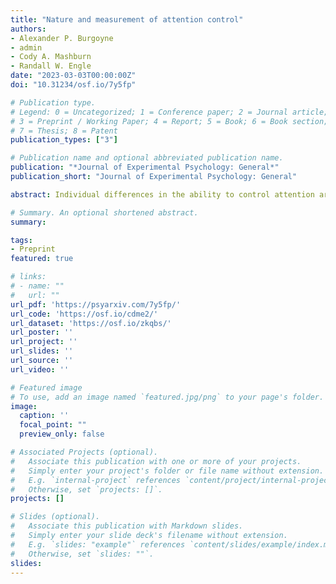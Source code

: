 ```yaml
---
title: "Nature and measurement of attention control"
authors:
- Alexander P. Burgoyne
- admin
- Cody A. Mashburn
- Randall W. Engle
date: "2023-03-03T00:00:00Z"
doi: "10.31234/osf.io/7y5fp"

# Publication type.
# Legend: 0 = Uncategorized; 1 = Conference paper; 2 = Journal article;
# 3 = Preprint / Working Paper; 4 = Report; 5 = Book; 6 = Book section;
# 7 = Thesis; 8 = Patent
publication_types: ["3"]

# Publication name and optional abbreviated publication name.
publication: "*Journal of Experimental Psychology: General*"
publication_short: "Journal of Experimental Psychology: General"

abstract: Individual differences in the ability to control attention are correlated with a wide range of important outcomes, from academic achievementand job performance to health behaviors and emotion regulation. Nevertheless, the theoretical nature of attention control as a cognitive construct has beenthe subject of heated debate, spurred on by psychometricissuesthat have stymied efforts to reliably measuredifferencesin the ability to control attention. For theory to advance, our measures must improve. We introducethree efficient, reliable, and valid tests of attention control that each take less thanthree minutes to administer; Stroop Squared, Flanker Squared, and Simon Squared. Two studies (online and in-lab) comprising more than 600participants demonstratethat the three “Squared” tasks havegreat internal consistency (avg.r = .95) and test-retest reliability across sessions (avg.r = .67). Latent variable analyses revealed that the Squaredtasks loaded highlyon a common factor, which was stronglycorrelated with an attention control factor based onestablished measures (avg.r = .81). Moreover, attention controlcorrelated strongly with fluid intelligence,working memory capacity, and processing speed,and helped explain their covariation.We found that the Squared attention control tasks accountedfor 75% ofthe variance in multitasking abilityat the latent level, and that fluid intelligence, attention control, and processing speed fully accounted for individual differences in multitasking ability. Our results suggest that Stroop Squared, Flanker Squared, and Simon Squared are reliable and valid indicators of attention control. The tasks are freely availableonline. 

# Summary. An optional shortened abstract.
summary: 

tags:
- Preprint
featured: true

# links:
# - name: ""
#   url: ""
url_pdf: 'https://psyarxiv.com/7y5fp/'
url_code: 'https://osf.io/cdme2/'
url_dataset: 'https://osf.io/zkqbs/'
url_poster: ''
url_project: ''
url_slides: ''
url_source: ''
url_video: ''

# Featured image
# To use, add an image named `featured.jpg/png` to your page's folder. 
image:
  caption: ''
  focal_point: ""
  preview_only: false

# Associated Projects (optional).
#   Associate this publication with one or more of your projects.
#   Simply enter your project's folder or file name without extension.
#   E.g. `internal-project` references `content/project/internal-project/index.md`.
#   Otherwise, set `projects: []`.
projects: []

# Slides (optional).
#   Associate this publication with Markdown slides.
#   Simply enter your slide deck's filename without extension.
#   E.g. `slides: "example"` references `content/slides/example/index.md`.
#   Otherwise, set `slides: ""`.
slides: 
---
```



